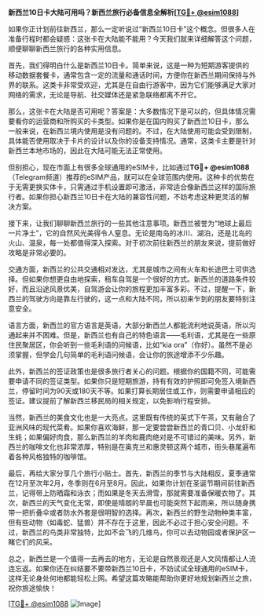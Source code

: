 **新西兰10日卡大陆可用吗？新西兰旅行必备信息全解析[[TG💪+ @esim1088](https://t.me/s/esim1088)]**

如果你正计划前往新西兰，那么一定听说过“新西兰10日卡”这个概念。但很多人在准备行程时都会疑惑：这张卡在大陆能不能用？今天我们就来详细解答这个问题，顺便聊聊新西兰旅行的各种实用信息。

首先，我们得明白什么是新西兰10日卡。简单来说，这是一种为短期游客提供的移动数据套餐卡，通常包含一定的流量和通话时间，方便你在新西兰期间保持与外界的联系。这类卡非常受欢迎，尤其是在自由行游客中，因为它们能够满足大家对网络的需求，无论是导航、社交媒体还是紧急联络都离不开它。

那么，这张卡在大陆是否可用呢？答案是：大多数情况下是可以的，但具体情况需要看你的运营商和所购买的卡类型。如果你是在国内购买了新西兰10日卡，那么一般来说，在新西兰境内使用是没有问题的。不过，在大陆使用可能会受到限制，具体能否使用取决于卡片的设计以及你的设备支持情况。通常，这类卡主要是针对新西兰本地市场的，因此在大陆可能无法正常使用。

但别担心，现在市面上有很多全球通用的eSIM卡，比如通过**TG💪+ @esim1088**（Telegram频道）推荐的eSIM产品，就可以在全球范围内使用。这种卡的优势在于无需更换实体卡，只需通过手机设置即可激活，非常适合像新西兰这样的国际旅行者。如果你担心新西兰10日卡在大陆的兼容性问题，不妨考虑这种更灵活的解决方案。

接下来，让我们聊聊新西兰旅行的一些其他注意事项。新西兰被誉为“地球上最后一片净土”，它的自然风光美得令人窒息。无论是南岛的冰川、湖泊，还是北岛的火山、温泉，每一处都值得深入探索。对于初次前往新西兰的朋友来说，提前做好攻略是非常必要的。

交通方面，新西兰的公共交通相对发达，尤其是城市之间有火车和长途巴士可供选择。但如果你想更自由地探索，租车自驾是一个很好的方式。新西兰的道路条件较好，而且沿途风景优美，自驾游会让你的旅程更加丰富多彩。不过，提醒一下，新西兰的驾驶方向是靠左行驶的，这一点和大陆不同，所以初来乍到的朋友要特别注意安全。

语言方面，新西兰的官方语言是英语，大部分新西兰人都能流利地说英语，所以沟通起来并不困难。但是，新西兰也有自己的特色语言——毛利语，尤其是在一些原住民聚居区，你会听到一些毛利语的问候语，比如“kia ora”（你好）。虽然不是必须掌握，但学会几句简单的毛利语问候语，会让你的旅途增添不少乐趣。

此外，新西兰的签证政策也是很多旅行者关心的问题。根据你的国籍不同，可能需要申请不同的签证类型。如果你只是短期旅游，持有有效的护照即可免签入境新西兰，停留时间为90天或180天不等。如果打算长期居住或工作，则需要申请相应的签证。建议提前了解新西兰移民局的相关规定，以免影响行程安排。

当然，新西兰的美食文化也是一大亮点。这里既有传统的英式下午茶，又有融合了亚洲风味的现代菜肴。如果你喜欢海鲜，那一定要尝尝新西兰的青口贝、小龙虾和生蚝；如果偏好肉食，那么新西兰的羊肉和鹿肉绝对是不可错过的美味。另外，新西兰的咖啡文化也非常浓厚，特别是在奥克兰和惠灵顿这两个城市，街头巷尾遍布着各种风格独特的咖啡馆。

最后，再给大家分享几个旅行小贴士。首先，新西兰的季节与大陆相反，夏季通常在12月至次年2月，冬季则在6月至8月。因此，如果你计划在圣诞节期间前往新西兰，记得带上防晒霜和泳衣；而如果是冬天去滑雪，那就需要准备保暖衣物了。其次，新西兰的天气变化无常，即使是晴朗的早晨也可能突然下起雨来，所以随身携带一把折叠伞或者防水外套是很明智的选择。再次，新西兰的野生动物种类丰富，但有些动物（如毒蛇、猛兽）并不存在于这里，因此不必过于担心安全问题。不过，新西兰的鸟类非常独特，比如不会飞的几维鸟，你可以去动物园或者保护区一睹它们的风采。

总之，新西兰是一个值得一去再去的地方，无论是自然景观还是人文风情都让人流连忘返。如果你还在纠结要不要带新西兰10日卡，不妨试试全球通用的eSIM卡，这样无论身处何地都能轻松上网。希望这篇攻略能帮助你更好地规划新西兰之旅，祝你旅途愉快！

[[TG💪+ @esim1088](https://t.me/s/esim1088) ![Image](https://i.postimg.cc/4NQfJmqS/Snipaste-2025-05-13-00-14-12.png)]